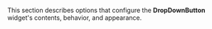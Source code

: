<!--shortDescription-->
This section describes options that configure the **DropDownButton** widget's contents, behavior, and appearance.
<!--/shortDescription-->

<!--fullDescription-->
<!--/fullDescription-->